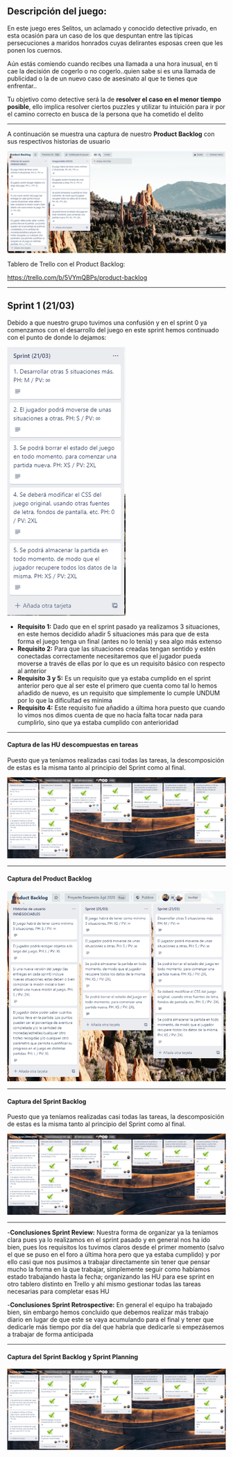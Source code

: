 ## Descripción del juego:

En este juego eres Selitos, un aclamado y conocido detective privado, en esta ocasión para un caso de los que despuntan entre las típicas persecuciones a maridos honrados cuyas delirantes esposas creen que les ponen los cuernos.

Aún estás comiendo cuando recibes una llamada a una hora inusual, en ti cae la decisión de cogerlo o no cogerlo..quien sabe si es una llamada de publicidad o la de un nuevo caso de asesinato al que te tienes que enfrentar..

Tu objetivo como detective será la de **resolver el caso en el menor tiempo posible**, ello implica resolver ciertos puzzles y utilizar tu intuición para ir por el camino correcto en busca de la persona que ha cometido el delito 
_______________________________

A continuación se muestra una captura de nuestro **Product Backlog** con sus respectivos historias de usuario

![captura](https://github.com/Proyecto-Desarrollo-Agil/ProyectoDesarrolloAgil/blob/master/Product%20BackLog%201.PNG)

Tablero de Trello con el Product Backlog:

https://trello.com/b/5VYmQBPs/product-backlog

_______________________________
## Sprint 1 (21/03)

Debido a que nuestro grupo tuvimos una confusión y en el sprint 0 ya comenzamos con el desarrollo del juego en este sprint hemos continuado con el punto de donde lo dejamos:

![captura1](https://github.com/Proyecto-Desarrollo-Agil/ProyectoDesarrolloAgil/blob/master/Captura1.PNG)

- **Requisito 1:** Dado que en el sprint pasado ya realizamos 3 situaciones, en este hemos decidido añadir 5 situaciones más para que de esta forma el juego tenga un final (antes no lo tenía) y sea algo más extenso
- **Requisito 2:** Para que las situaciones creadas tengan sentido y estén conectadas correctamente necesitaremos que el jugador pueda moverse a través de ellas por lo que es un requisito básico con respecto al anterior
- **Requisito 3 y 5:** Es un requisito que ya estaba cumplido en el sprint anterior pero que al ser este el primero que cuenta como tal lo hemos añadido de nuevo, es un requisito que simplemente lo cumple UNDUM por lo que la dificultad es mínima
- **Requisito 4:** Este requisito fue añadido a última hora puesto que cuando lo vimos nos dimos cuenta de que no hacía falta tocar nada para cumplirlo, sino que ya estaba cumplido con anterioridad

_______________________________

#### Captura de las HU descompuestas en tareas

Puesto que ya teníamos realizadas casi todas las tareas, la descomposición de estas es la misma tanto al principio del Sprint como al final.

![captura2](https://github.com/Proyecto-Desarrollo-Agil/ProyectoDesarrolloAgil/blob/master/Captura2.PNG)

_______________________________

#### Captura del Product Backlog

![captura3](https://github.com/Proyecto-Desarrollo-Agil/ProyectoDesarrolloAgil/blob/master/Captura3.PNG)

_______________________________

#### Captura del Sprint Backlog

Puesto que ya teníamos realizadas casi todas las tareas, la descomposición de estas es la misma tanto al principio del Sprint como al final.

![captura4](https://github.com/Proyecto-Desarrollo-Agil/ProyectoDesarrolloAgil/blob/master/Captura2.PNG)

_______________________________

-**Conclusiones Sprint Review:** Nuestra forma de organizar ya la teníamos clara pues ya lo realizamos en el sprint pasado y en general nos ha ido bien, pues los requisitos los tuvimos claros desde el primer momento (salvo el que se puso en el foro a última hora pero que ya estaba cumplido) y por ello casi que nos pusimos a trabajar directamente sin tener que pensar mucho la forma en la que trabajar, simplemente seguir como habíamos estado trabajando hasta la fecha; organizando las HU para ese sprint en otro tablero distinto en Trello y ahí mismo gestionar todas las tareas necesarias para completar esas HU

-**Conclusiones Sprint Retrospective:** En general el equipo ha trabajado bien, sin embargo hemos concluido que debemos realizar más trabajo diario en lugar de que este se vaya acumulando para el final y tener que dedicarle más tiempo por día del que habría que dedicarle si empezásemos a trabajar de forma anticipada

_______________________________

#### Captura del Sprint Backlog y Sprint Planning

![captura4](https://github.com/Proyecto-Desarrollo-Agil/ProyectoDesarrolloAgil/blob/master/Captura2.PNG)

